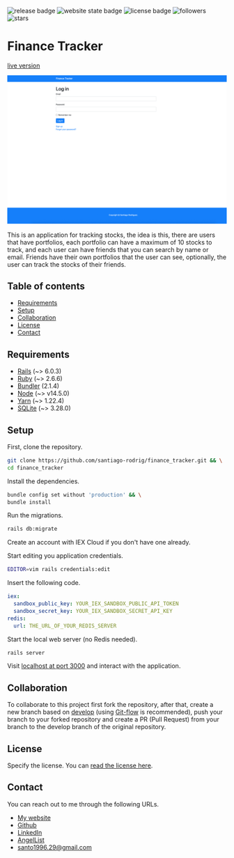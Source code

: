 <!-- place all the badges here -->
![release badge](https://img.shields.io/github/v/release/santiago-rodrig/finance_tracker)
![website state badge](https://img.shields.io/website?down_color=lightgrey&down_message=offline&up_color=green&up_message=online&url=https%3A%2F%2Fsrodrig-finance-tracker.herokuapp.com%2F)
![license badge](https://img.shields.io/github/license/santiago-rodrig/finance_tracker)
![followers](https://img.shields.io/github/followers/santiago-rodrig?style=social)
![stars](https://img.shields.io/github/stars/santiago-rodrig/finance_tracker?style=social)

# Finance Tracker

[live version](https://srodrig-finance-tracker.herokuapp.com)

![app gif demo](./doc/demo.gif)

This is an application for tracking stocks, the idea is this, there are users
that have portfolios, each portfolio can have a maximum of 10 stocks to track,
and each user can have friends that you can search by name or email. Friends
have their own portfolios that the user can see, optionally, the user can
track the stocks of their friends.

## Table of contents

- [Requirements](https://github.com/santiago-rodrig/finance_tracker#requirements)
- [Setup](https://github.com/santiago-rodrig/finance_tracker#setup)
- [Collaboration](https://github.com/santiago-rodrig/finance_tracker#collaboration)
- [License](https://github.com/santiago-rodrig/finance_tracker#license)
- [Contact](https://github.com/santiago-rodrig/finance_tracker#contact)

## Requirements

- [Rails](https://rubyonrails.org/) (~> 6.0.3)
- [Ruby](https://www.ruby-lang.org/en/) (~> 2.6.6)
- [Bundler](https://bundler.io/v2.1/#getting-started) (2.1.4)
- [Node](https://nodejs.org/en/) (~> v14.5.0)
- [Yarn](https://yarnpkg.com/getting-started/install) (~> 1.22.4)
- [SQLite](https://www.sqlite.org/index.html) (~> 3.28.0)

## Setup

First, clone the repository.

```sh
git clone https://github.com/santiago-rodrig/finance_tracker.git && \
cd finance_tracker
```

Install the dependencies.

```sh
bundle config set without 'production' && \
bundle install
```

Run the migrations.

```sh
rails db:migrate
```

Create an account with IEX Cloud if you don't have one already.

Start editing you application credentials.

```sh
EDITOR=vim rails credentials:edit
```

Insert the following code.

```yaml
iex:
  sandbox_public_key: YOUR_IEX_SANDBOX_PUBLIC_API_TOKEN
  sandbox_secret_key: YOUR_IEX_SANDBOX_SECRET_API_KEY
redis:
  url: THE_URL_OF_YOUR_REDIS_SERVER
```

Start the local web server (no Redis needed).

```sh
rails server
```

Visit [localhost at port 3000](http://localhost:3000) and interact with the application.

## Collaboration

To collaborate to this project first fork the repository, after that, create a new branch based
on [develop](https://github.com/santiago-rodrig/finance_tracker/tree/develop)
(using [Git-flow](https://nvie.com/posts/a-successful-git-branching-model/)
is recommended), push your branch to your forked repository and create a PR (Pull Request)
from your branch to the develop branch of the original repository.

## License

Specify the license. You can [read the license here](./LICENSE).

## Contact

You can reach out to me through the following URLs.

- [My website](https://santiagorodriguez.dev)
- [Github](https://github.com/santiago-rodrig)
- [LinkedIn](https://www.linkedin.com/in/santiago-andres-rodriguez-marquez/)
- [AngelList](https://angel.co/u/santiago-andres-rodriguez-marquez)
- [santo1996.29@gmail.com](mailto:santo1996.29@gmail.com)
